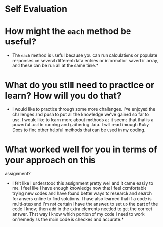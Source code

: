 # Self Evaluation

# How might the `each` method be useful?
- The `each` method is useful because you can run calculations or populate responses on several different data entries or information saved in array, and these can be run all at the same time.*
# What do you still need to practice or learn? How will you do that?
- I would like to practice through some more challenges. I've enjoyed the challenges and push to put all the knowledge we've gained so far to use. I would like to learn more about methods as it seems that that is a powerful tool in running and gathering data. I will read through Ruby Docs to find other helpful methods that can be used in my coding.
# What worked well for you in terms of your approach on this
assignment?
- I felt like I understood this assignment pretty well and it came easily to me. I feel like I have enough knowledge now that I feel comfortable trying new codes and have found better ways to research and search for ansers online to find solutions. I have also learned that if a code is multi-step and I'm not certain I have the answer, to set up the part of the code I know, then add in the extra elements needed to get the correct answer. That way I know which portion of my code I need to work on/remedy as the main code is checked and accurate.*